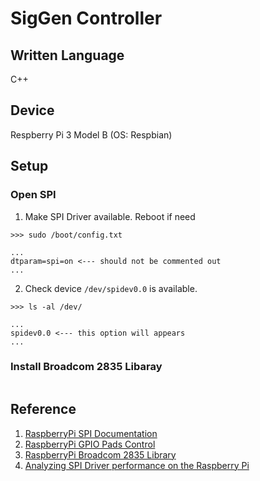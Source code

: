 # SigGen Controller

## Written Language

C++

## Device

Respberry Pi 3 Model B (OS: Respbian)

## Setup

### Open SPI

1. Make SPI Driver available. Reboot if need

```
>>> sudo /boot/config.txt

...
dtparam=spi=on <--- should not be commented out
...
```

2. Check device `/dev/spidev0.0` is available.

```
>>> ls -al /dev/

...
spidev0.0 <--- this option will appears
...
```

### Install Broadcom 2835 Libaray

```
```

## Reference

1. [RaspberryPi SPI Documentation](raspberrypi.org/documentation/hardware/raspberrypi/spi/README.md)
2. [RaspberryPi GPIO Pads Control](raspberrypi.org/documentation/hardward/raspberrypi/gpio/gpio_pads_control.md)
3. [RaspberryPi Broadcom 2835 Library](https://www.airspayce.com/mikem/bcm2835/)
4. [Analyzing SPI Driver performance on the Raspberry Pi](jumpnowtek.com/rpi/Analyzing-raspberry-pi-spi-performance.html)
